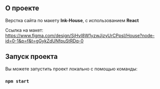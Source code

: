 ## О проекте
Верстка сайта по макету **Ink-House**, с использованием **React**

Ссылка на макет: https://www.figma.com/design/SjHvI8W1yzwJjzyUrCPpsI/House?node-id=0-1&p=f&t=gGykZdUNfpuStRDq-0
## Запуск проекта

Вы можете запустить проект локально с помощью команды:

### `npm start`
